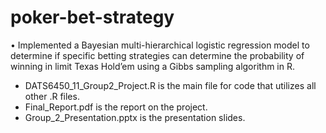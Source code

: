 # poker-bet-strategy
•	Implemented a Bayesian multi-hierarchical logistic regression model to determine if specific betting strategies can determine the probability of winning in limit Texas Hold’em using a Gibbs sampling algorithm in R.


- DATS6450_11_Group2_Project.R is the main file for code that utilizes all other .R files.
- Final_Report.pdf is the report on the project.
- Group_2_Presentation.pptx is the presentation slides.
